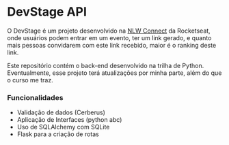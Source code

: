 # DevStage API

O DevStage é um projeto desenvolvido na [NLW Connect](https://www.youtube.com/watch?v=_jkB1CDtKoQ) da Rocketseat, onde usuários podem entrar em um evento, ter um link gerado, e quanto mais pessoas convidarem com este link recebido, maior é o ranking deste link.

Este repositório contém o back-end desenvolvido na trilha de Python.
Eventualmente, esse projeto terá atualizações por minha parte, além do que o curso me traz.

### Funcionalidades

-   Validação de dados (Cerberus)
-   Aplicação de Interfaces (python abc)
-   Uso de SQLAlchemy com SQLite
-   Flask para a criação de rotas
